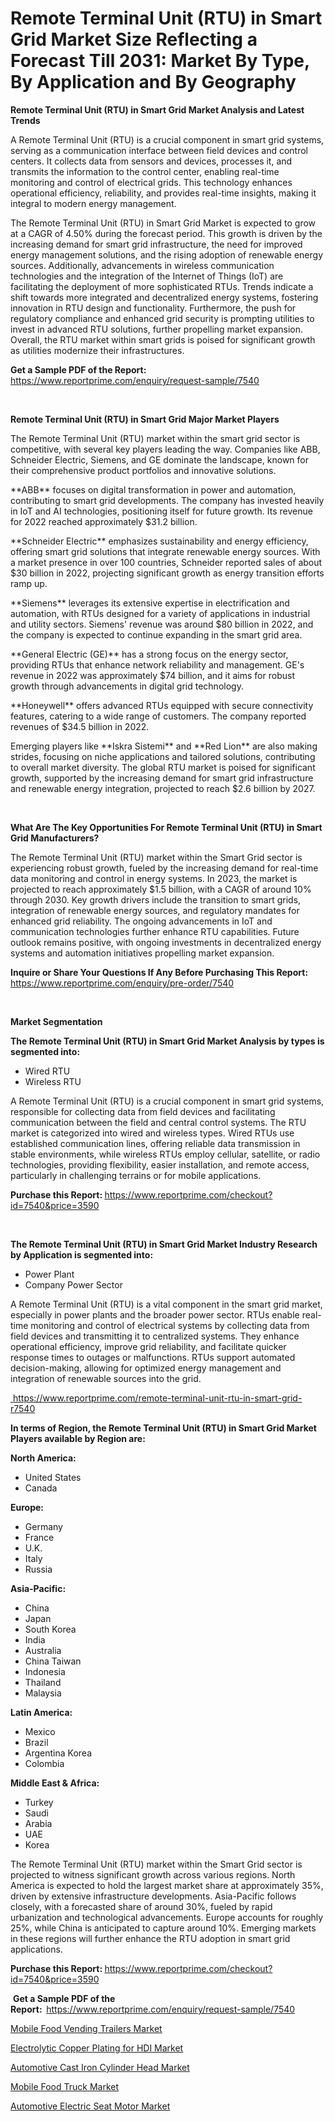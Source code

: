 <p><h1>Remote Terminal Unit (RTU) in Smart Grid Market Size Reflecting a Forecast Till 2031: Market By Type, By Application and By Geography</h1></p><p><strong>Remote Terminal Unit (RTU) in Smart Grid Market Analysis and Latest Trends</strong></p>
<p><p>A Remote Terminal Unit (RTU) is a crucial component in smart grid systems, serving as a communication interface between field devices and control centers. It collects data from sensors and devices, processes it, and transmits the information to the control center, enabling real-time monitoring and control of electrical grids. This technology enhances operational efficiency, reliability, and provides real-time insights, making it integral to modern energy management.</p><p>The Remote Terminal Unit (RTU) in Smart Grid Market is expected to grow at a CAGR of 4.50% during the forecast period. This growth is driven by the increasing demand for smart grid infrastructure, the need for improved energy management solutions, and the rising adoption of renewable energy sources. Additionally, advancements in wireless communication technologies and the integration of the Internet of Things (IoT) are facilitating the deployment of more sophisticated RTUs. Trends indicate a shift towards more integrated and decentralized energy systems, fostering innovation in RTU design and functionality. Furthermore, the push for regulatory compliance and enhanced grid security is prompting utilities to invest in advanced RTU solutions, further propelling market expansion. Overall, the RTU market within smart grids is poised for significant growth as utilities modernize their infrastructures.</p></p>
<p><strong>Get a Sample PDF of the Report:&nbsp;</strong> <a href="https://www.reportprime.com/enquiry/request-sample/7540">https://www.reportprime.com/enquiry/request-sample/7540</a></p>
<p>&nbsp;</p>
<p><strong>Remote Terminal Unit (RTU) in Smart Grid Major Market Players</strong></p>
<p><p>The Remote Terminal Unit (RTU) market within the smart grid sector is competitive, with several key players leading the way. Companies like ABB, Schneider Electric, Siemens, and GE dominate the landscape, known for their comprehensive product portfolios and innovative solutions.</p><p>**ABB** focuses on digital transformation in power and automation, contributing to smart grid developments. The company has invested heavily in IoT and AI technologies, positioning itself for future growth. Its revenue for 2022 reached approximately $31.2 billion.</p><p>**Schneider Electric** emphasizes sustainability and energy efficiency, offering smart grid solutions that integrate renewable energy sources. With a market presence in over 100 countries, Schneider reported sales of about $30 billion in 2022, projecting significant growth as energy transition efforts ramp up.</p><p>**Siemens** leverages its extensive expertise in electrification and automation, with RTUs designed for a variety of applications in industrial and utility sectors. Siemens' revenue was around $80 billion in 2022, and the company is expected to continue expanding in the smart grid area.</p><p>**General Electric (GE)** has a strong focus on the energy sector, providing RTUs that enhance network reliability and management. GE's revenue in 2022 was approximately $74 billion, and it aims for robust growth through advancements in digital grid technology.</p><p>**Honeywell** offers advanced RTUs equipped with secure connectivity features, catering to a wide range of customers. The company reported revenues of $34.5 billion in 2022.</p><p>Emerging players like **Iskra Sistemi** and **Red Lion** are also making strides, focusing on niche applications and tailored solutions, contributing to overall market diversity. The global RTU market is poised for significant growth, supported by the increasing demand for smart grid infrastructure and renewable energy integration, projected to reach $2.6 billion by 2027.</p></p>
<p>&nbsp;</p>
<p><strong>What Are The Key Opportunities For Remote Terminal Unit (RTU) in Smart Grid Manufacturers?</strong></p>
<p><p>The Remote Terminal Unit (RTU) market within the Smart Grid sector is experiencing robust growth, fueled by the increasing demand for real-time data monitoring and control in energy systems. In 2023, the market is projected to reach approximately $1.5 billion, with a CAGR of around 10% through 2030. Key growth drivers include the transition to smart grids, integration of renewable energy sources, and regulatory mandates for enhanced grid reliability. The ongoing advancements in IoT and communication technologies further enhance RTU capabilities. Future outlook remains positive, with ongoing investments in decentralized energy systems and automation initiatives propelling market expansion.</p></p>
<p><strong>Inquire or Share Your Questions If Any Before Purchasing This Report:</strong> <a href="https://www.reportprime.com/enquiry/pre-order/7540">https://www.reportprime.com/enquiry/pre-order/7540</a></p>
<p>&nbsp;</p>
<p><strong>Market Segmentation</strong></p>
<p><strong>The Remote Terminal Unit (RTU) in Smart Grid Market Analysis by types is segmented into:</strong></p>
<p><ul><li>Wired RTU</li><li>Wireless RTU</li></ul></p>
<p><p>A Remote Terminal Unit (RTU) is a crucial component in smart grid systems, responsible for collecting data from field devices and facilitating communication between the field and central control systems. The RTU market is categorized into wired and wireless types. Wired RTUs use established communication lines, offering reliable data transmission in stable environments, while wireless RTUs employ cellular, satellite, or radio technologies, providing flexibility, easier installation, and remote access, particularly in challenging terrains or for mobile applications.</p></p>
<p><strong>Purchase this Report:&nbsp;</strong><a href="https://www.reportprime.com/checkout?id=7540&price=3590">https://www.reportprime.com/checkout?id=7540&price=3590</a></p>
<p>&nbsp;</p>
<p><strong>The Remote Terminal Unit (RTU) in Smart Grid Market Industry Research by Application is segmented into:</strong></p>
<p><ul><li>Power Plant</li><li>Company Power Sector</li></ul></p>
<p><p>A Remote Terminal Unit (RTU) is a vital component in the smart grid market, especially in power plants and the broader power sector. RTUs enable real-time monitoring and control of electrical systems by collecting data from field devices and transmitting it to centralized systems. They enhance operational efficiency, improve grid reliability, and facilitate quicker response times to outages or malfunctions. RTUs support automated decision-making, allowing for optimized energy management and integration of renewable sources into the grid.</p></p>
<p><a href="https://www.reportprime.com/remote-terminal-unit-rtu-in-smart-grid-r7540">&nbsp;https://www.reportprime.com/remote-terminal-unit-rtu-in-smart-grid-r7540</a></p>
<p><strong>In terms of Region, the Remote Terminal Unit (RTU) in Smart Grid Market Players available by Region are:</strong></p>
<p>
    <p> <strong> North America: </strong>
        <ul>
            <li>United States</li>
            <li>Canada</li>
        </ul>
        </p> 
    <p> <strong> Europe: </strong>
        <ul>
            <li>Germany</li>
            <li>France</li>
            <li>U.K.</li>
            <li>Italy</li>
            <li>Russia</li>
        </ul>
        </p> 
    <p> <strong> Asia-Pacific: </strong>
        <ul>
            <li>China</li>
            <li>Japan</li>
            <li>South Korea</li>
            <li>India</li>
            <li>Australia</li>
            <li>China Taiwan</li>
            <li>Indonesia</li>
            <li>Thailand</li>
            <li>Malaysia</li>
        </ul>
        </p> 
    <p> <strong> Latin America: </strong>
        <ul>
            <li>Mexico</li>
            <li>Brazil</li>
            <li>Argentina Korea</li>
            <li>Colombia</li>
        </ul>
        </p> 
    <p> <strong> Middle East & Africa: </strong>
        <ul>
            <li>Turkey</li>
            <li>Saudi</li>
            <li>Arabia</li>
            <li>UAE</li>
            <li>Korea</li>
        </ul>
    </p>
    </p>
<p><p>The Remote Terminal Unit (RTU) market within the Smart Grid sector is projected to witness significant growth across various regions. North America is expected to hold the largest market share at approximately 35%, driven by extensive infrastructure developments. Asia-Pacific follows closely, with a forecasted share of around 30%, fueled by rapid urbanization and technological advancements. Europe accounts for roughly 25%, while China is anticipated to capture around 10%. Emerging markets in these regions will further enhance the RTU adoption in smart grid applications.</p></p>
<p><strong>Purchase this Report: </strong><a href="https://www.reportprime.com/checkout?id=7540&price=3590">https://www.reportprime.com/checkout?id=7540&price=3590</a></p>
<p>&nbsp;<strong>Get a Sample PDF of the Report:&nbsp;&nbsp;</strong><a href="https://www.reportprime.com/enquiry/request-sample/7540">https://www.reportprime.com/enquiry/request-sample/7540</a></p>
<p><strong></strong></p>
<p><p><a href="https://www.linkedin.com/pulse/what-growth-opportunities-challenges-mobile-food-vending-trailers-market-4emke?trackingId=5e%2BcF6rZSz2HS9hQNlzBSA%3D%3D">Mobile Food Vending Trailers Market</a></p><p><a href="https://issuu.com/reportprime-2/docs/electrolytic-copper-plating-for-hdi_dbe921151f23c8">Electrolytic Copper Plating for HDI Market</a></p><p><a href="https://issuu.com/reportprime-2/docs/automotive-cast-iron-cylinder-head-_3c8c07859ccc01">Automotive Cast Iron Cylinder Head Market</a></p><p><a href="https://www.linkedin.com/pulse/exploring-mobile-food-truck-market-dynamics-global-trends-iy7ae?trackingId=LOlxVjRlRX2amhjGhJ3lkg%3D%3D">Mobile Food Truck Market</a></p><p><a href="https://github.com/ChiragRp1/Market-Research-Report-List-6/blob/main/automotive-electric-seat-motor-market.md">Automotive Electric Seat Motor Market</a></p></p>